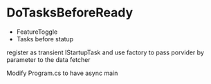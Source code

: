# DoTasksBeforeReady

* FeatureToggle
* Tasks before statup

register as transient IStartupTask and use factory to pass porvider by parameter to the data fetcher

Modify Program.cs to have async main 